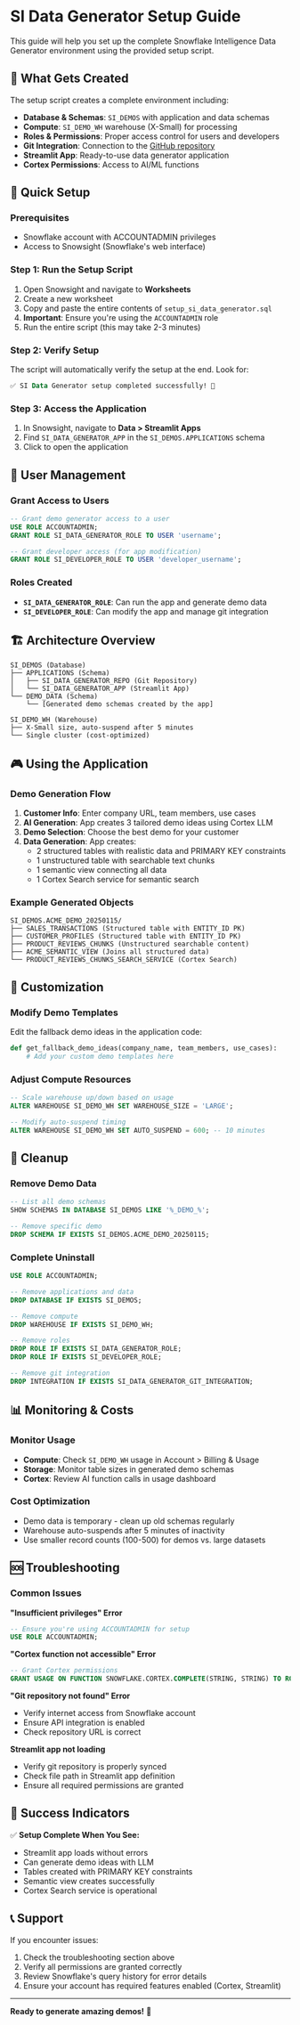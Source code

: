 # SI Data Generator Setup Guide

This guide will help you set up the complete Snowflake Intelligence Data Generator environment using the provided setup script.

## 🎯 What Gets Created

The setup script creates a complete environment including:

- **Database & Schemas**: `SI_DEMOS` with application and data schemas
- **Compute**: `SI_DEMO_WH` warehouse (X-Small) for processing
- **Roles & Permissions**: Proper access control for users and developers
- **Git Integration**: Connection to the [GitHub repository](https://github.com/kfir-liron-snowflake/SI_Data_Generator/blob/main/Original_Data_Generator)
- **Streamlit App**: Ready-to-use data generator application
- **Cortex Permissions**: Access to AI/ML functions

## 🚀 Quick Setup

### Prerequisites
- Snowflake account with ACCOUNTADMIN privileges
- Access to Snowsight (Snowflake's web interface)

### Step 1: Run the Setup Script
1. Open Snowsight and navigate to **Worksheets**
2. Create a new worksheet
3. Copy and paste the entire contents of `setup_si_data_generator.sql`
4. **Important**: Ensure you're using the `ACCOUNTADMIN` role
5. Run the entire script (this may take 2-3 minutes)

### Step 2: Verify Setup
The script will automatically verify the setup at the end. Look for:
```sql
✅ SI Data Generator setup completed successfully! 🎉
```

### Step 3: Access the Application
1. In Snowsight, navigate to **Data > Streamlit Apps**
2. Find `SI_DATA_GENERATOR_APP` in the `SI_DEMOS.APPLICATIONS` schema
3. Click to open the application

## 👥 User Management

### Grant Access to Users
```sql
-- Grant demo generator access to a user
USE ROLE ACCOUNTADMIN;
GRANT ROLE SI_DATA_GENERATOR_ROLE TO USER 'username';

-- Grant developer access (for app modification)
GRANT ROLE SI_DEVELOPER_ROLE TO USER 'developer_username';
```

### Roles Created
- **`SI_DATA_GENERATOR_ROLE`**: Can run the app and generate demo data
- **`SI_DEVELOPER_ROLE`**: Can modify the app and manage git integration

## 🏗️ Architecture Overview

```
SI_DEMOS (Database)
├── APPLICATIONS (Schema)
│   ├── SI_DATA_GENERATOR_REPO (Git Repository)
│   └── SI_DATA_GENERATOR_APP (Streamlit App)
└── DEMO_DATA (Schema)
    └── [Generated demo schemas created by the app]

SI_DEMO_WH (Warehouse)
├── X-Small size, auto-suspend after 5 minutes
└── Single cluster (cost-optimized)
```

## 🎮 Using the Application

### Demo Generation Flow
1. **Customer Info**: Enter company URL, team members, use cases
2. **AI Generation**: App creates 3 tailored demo ideas using Cortex LLM
3. **Demo Selection**: Choose the best demo for your customer
4. **Data Generation**: App creates:
   - 2 structured tables with realistic data and PRIMARY KEY constraints
   - 1 unstructured table with searchable text chunks
   - 1 semantic view connecting all data
   - 1 Cortex Search service for semantic search

### Example Generated Objects
```
SI_DEMOS.ACME_DEMO_20250115/
├── SALES_TRANSACTIONS (Structured table with ENTITY_ID PK)
├── CUSTOMER_PROFILES (Structured table with ENTITY_ID PK)
├── PRODUCT_REVIEWS_CHUNKS (Unstructured searchable content)
├── ACME_SEMANTIC_VIEW (Joins all structured data)
└── PRODUCT_REVIEWS_CHUNKS_SEARCH_SERVICE (Cortex Search)
```

## 🔧 Customization

### Modify Demo Templates
Edit the fallback demo ideas in the application code:
```python
def get_fallback_demo_ideas(company_name, team_members, use_cases):
    # Add your custom demo templates here
```

### Adjust Compute Resources
```sql
-- Scale warehouse up/down based on usage
ALTER WAREHOUSE SI_DEMO_WH SET WAREHOUSE_SIZE = 'LARGE';

-- Modify auto-suspend timing
ALTER WAREHOUSE SI_DEMO_WH SET AUTO_SUSPEND = 600; -- 10 minutes
```

## 🧹 Cleanup

### Remove Demo Data
```sql
-- List all demo schemas
SHOW SCHEMAS IN DATABASE SI_DEMOS LIKE '%_DEMO_%';

-- Remove specific demo
DROP SCHEMA IF EXISTS SI_DEMOS.ACME_DEMO_20250115;
```

### Complete Uninstall
```sql
USE ROLE ACCOUNTADMIN;

-- Remove applications and data
DROP DATABASE IF EXISTS SI_DEMOS;

-- Remove compute
DROP WAREHOUSE IF EXISTS SI_DEMO_WH;

-- Remove roles
DROP ROLE IF EXISTS SI_DATA_GENERATOR_ROLE;
DROP ROLE IF EXISTS SI_DEVELOPER_ROLE;

-- Remove git integration
DROP INTEGRATION IF EXISTS SI_DATA_GENERATOR_GIT_INTEGRATION;
```

## 📊 Monitoring & Costs

### Monitor Usage
- **Compute**: Check `SI_DEMO_WH` usage in Account > Billing & Usage
- **Storage**: Monitor table sizes in generated demo schemas
- **Cortex**: Review AI function calls in usage dashboard

### Cost Optimization
- Demo data is temporary - clean up old schemas regularly
- Warehouse auto-suspends after 5 minutes of inactivity
- Use smaller record counts (100-500) for demos vs. large datasets

## 🆘 Troubleshooting

### Common Issues

**"Insufficient privileges" Error**
```sql
-- Ensure you're using ACCOUNTADMIN for setup
USE ROLE ACCOUNTADMIN;
```

**"Cortex function not accessible" Error**
```sql
-- Grant Cortex permissions
GRANT USAGE ON FUNCTION SNOWFLAKE.CORTEX.COMPLETE(STRING, STRING) TO ROLE SI_DATA_GENERATOR_ROLE;
```

**"Git repository not found" Error**
- Verify internet access from Snowflake account
- Ensure API integration is enabled
- Check repository URL is correct

**Streamlit app not loading**
- Verify git repository is properly synced
- Check file path in Streamlit app definition
- Ensure all required permissions are granted

## 🎉 Success Indicators

✅ **Setup Complete When You See:**
- Streamlit app loads without errors
- Can generate demo ideas with LLM
- Tables created with PRIMARY KEY constraints  
- Semantic view creates successfully
- Cortex Search service is operational

## 📞 Support

If you encounter issues:
1. Check the troubleshooting section above
2. Verify all permissions are granted correctly
3. Review Snowflake's query history for error details
4. Ensure your account has required features enabled (Cortex, Streamlit)

---

**Ready to generate amazing demos!** 🚀